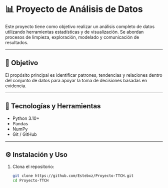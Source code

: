 
# 📊 Proyecto de Análisis de Datos

Este proyecto tiene como objetivo realizar un análisis completo de datos utilizando herramientas estadísticas y de visualización. Se abordan procesos de limpieza, exploración, modelado y comunicación de resultados.

---

## 🧠 Objetivo

El propósito principal es identificar patrones, tendencias y relaciones dentro del conjunto de datos para apoyar la toma de decisiones basadas en evidencia.

---

## 🧰 Tecnologías y Herramientas

- Python 3.10+
- Pandas  
- NumPy  
- Git / GitHub  
---
## ⚙️ Instalación y Uso

1. Clona el repositorio:
   ```bash
   git clone https://github.com/Estebxz/Proyecto-TTCH.git
   cd Proyecto-TTCH
